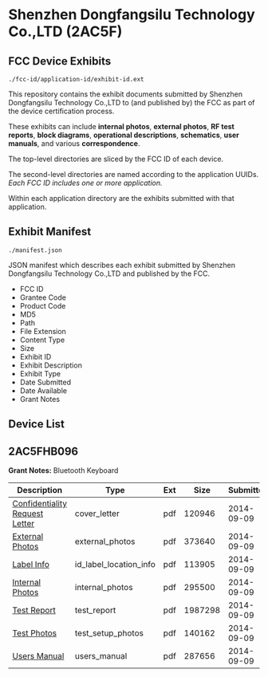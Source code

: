 # Shenzhen Dongfangsilu Technology Co.,LTD (2AC5F)
## FCC Device Exhibits

```
./fcc-id/application-id/exhibit-id.ext
```

This repository contains the exhibit documents submitted by Shenzhen Dongfangsilu Technology Co.,LTD to (and published by) the FCC as part of the device certification process.

These exhibits can include **internal photos**, **external photos**, **RF test reports**, **block diagrams**, **operational descriptions**, **schematics**, **user manuals**, and various **correspondence**.

The top-level directories are sliced by the FCC ID of each device.

The second-level directories are named according to the application UUIDs. *Each FCC ID includes one or more application.*

Within each application directory are the exhibits submitted with that application. 

## Exhibit Manifest

```
./manifest.json
```

JSON manifest which describes each exhibit submitted by Shenzhen Dongfangsilu Technology Co.,LTD and published by the FCC.

- FCC ID
- Grantee Code
- Product Code
- MD5
- Path
- File Extension
- Content Type
- Size
- Exhibit ID
- Exhibit Description
- Exhibit Type
- Date Submitted
- Date Available
- Grant Notes

## Device List
## 2AC5FHB096
**Grant Notes:** Bluetooth Keyboard

| Description | Type | Ext | Size | Submitted | Available |
| ----------- | ---- | --- | ---- | --------- | --------- |
| [Confidentiality Request Letter](2AC5FHB096/a2ac8b0251701515685e53c6a50bbd10/2382222.pdf) | cover_letter | pdf | 120946 | 2014-09-09 | 2014-09-09 |
| [External Photos](2AC5FHB096/a2ac8b0251701515685e53c6a50bbd10/2382223.pdf) | external_photos | pdf | 373640 | 2014-09-09 | 2014-09-09 |
| [Label Info](2AC5FHB096/a2ac8b0251701515685e53c6a50bbd10/2382224.pdf) | id_label_location_info | pdf | 113905 | 2014-09-09 | 2014-09-09 |
| [Internal Photos](2AC5FHB096/a2ac8b0251701515685e53c6a50bbd10/2382226.pdf) | internal_photos | pdf | 295500 | 2014-09-09 | 2014-09-09 |
| [Test Report](2AC5FHB096/a2ac8b0251701515685e53c6a50bbd10/2382225.pdf) | test_report | pdf | 1987298 | 2014-09-09 | 2014-09-09 |
| [Test Photos](2AC5FHB096/a2ac8b0251701515685e53c6a50bbd10/2382227.pdf) | test_setup_photos | pdf | 140162 | 2014-09-09 | 2014-09-09 |
| [Users Manual](2AC5FHB096/a2ac8b0251701515685e53c6a50bbd10/2382228.pdf) | users_manual | pdf | 287656 | 2014-09-09 | 2014-09-09 |
